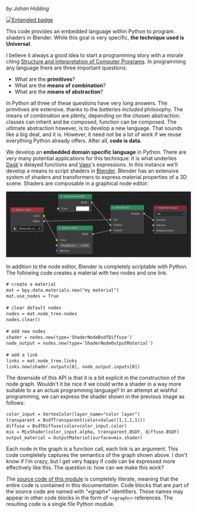 *by Johan Hidding*

[![Entangled badge](https://img.shields.io/badge/entangled-Use%20the%20source!-%2300aeff)](https://entangled.github.io/)

This code provides an embedded language within Python to program shaders in Blender. While this goal is very specific, **the technique used is Universal**.

I believe it always a good idea to start a programming story with a morale citing [Structure and Interpretation of Computer Programs](https://web.mit.edu/alexmv/6.037/sicp.pdf). In programming any language there are three important questions:

- What are the **primitives**?
- What are the **means of combination**?
- What are the **means of abstraction**?

In Python all three of these questions have very long answers. The primitives are extensive, thanks to the *batteries included* philosophy. The means of combination are plenty, depending on the chosen abstraction: classes can inherit and be composed, function can be composed. The ultimate abstraction however, is to develop a new language. That sounds like a big deal, and it is. However, it need not be a lot of work if we reuse everything Python already offers. After all, **code is data**.

We develop an **embedded domain specific language** in Python. There are very many potential applications for this technique: it is what underlies [Dask](https://dask.org/)'s delayed functions and [Vaex](https://vaex.io/)'s expressions. In this instance we'll develop a means to script shaders in [Blender](https://www.blender.org/). Blender has an extensive system of shaders and transformers to express material properties of a 3D scene. Shaders are composable in a graphical node editor:

![Screenshot of Blender's node editor](blender_material.png)

In addition to the node editor, Blender is completely scriptable with Python. The following code creates a material with two nodes and one link.

``` {.python}
# create a material
mat = bpy.data.materials.new("my material")
mat.use_nodes = True

# clear default nodes
nodes = mat.node_tree.nodes
nodes.clear()

# add new nodes
shader = nodes.new(type='ShaderNodeBsdfDiffuse')
node_output = nodes.new(type='ShaderNodeOutputMaterial')

# add a link
links = mat.node_tree.links
links.new(shader.outputs[0], node_output.inputs[0])
```

The downside of this API is that it is a bit explicit in the construction of the node graph. Wouldn't it be nice if we could write a shader in a way more suitable to a an actual programming language? In an attempt at wishful programming, we can express the shader shown in the previous image as follows:

``` {.python}
color_input = VertexColor(layer_name="color layer")
transparent = BsdfTransparent(color=Value((1,1,1,1)))
diffuse = BsdfDiffuse(color=color_input.color)
mix = MixShader(color_input.alpha, transparent.BSDF, diffuse.BSDF)
output_material = OutputMaterial(surface=mix.shader)
```

Each node in the graph is a function call, each link is an argument. This code completely captures the semantics of the graph shown above. I don't know if I'm crazy, but I get very happy if code can be expressed more effectively like this. The question is: how can we make this work?

The [source code of this module](python_dsl) is completely literate, meaning that the entire code is contained in this documentation. Code blocks that are part of the source code are named with "«graph»" identifiers. These names may appear in other code blocks in the form of `<<graph>>` references. The resulting code is a single file Python module.

